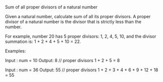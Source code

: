Sum of all proper divisors of a natural number

Given a natural number, calculate sum of all its proper divisors. A proper divisor of a natural number is the divisor that is strictly less than the number.

For example, number 20 has 5 proper divisors: 1, 2, 4, 5, 10, and the divisor summation is: 1 + 2 + 4 + 5 + 10 = 22.

Examples:

Input : num = 10
Output: 8
// proper divisors 1 + 2 + 5 = 8 

Input : num = 36
Output: 55
// proper divisors 1 + 2 + 3 + 4 + 6 + 9 + 12 + 18 = 55 
